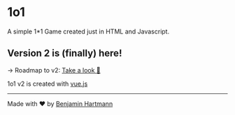 # 1o1
A simple 1*1 Game created just in HTML and Javascript.

## Version 2 is (finally) here!
-> Roadmap to v2: [Take a look 👀](https://github.com/benjaminwolkchen/1o1/projects/2)

1o1 v2 is created with [vue.js](https://vuejs.org/)

---

Made with ❤️ by [Benjamin Hartmann](https://awesomebible.de)
